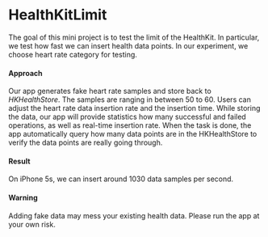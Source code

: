 # HealthKitLimit

The goal of this mini project is to test the limit of the HealthKit. In particular, we test how fast we can insert health data points. In our experiment, we choose heart rate category for testing.

#### Approach

Our app generates fake heart rate samples and store back to *HKHealthStore*. The samples are ranging in between 50 to 60. Users can adjust the heart rate data insertion rate and the insertion time. While storing the data, our app will provide statistics how many successful and failed operations, as well as real-time insertion rate. When the task is done, the app automatically query how many data points are in the HKHealthStore to verify the data points are really going through. 

#### Result

On iPhone 5s, we can insert around 1030 data samples per second.

#### Warning

Adding fake data may mess your existing health data. Please run the app at your own risk.

